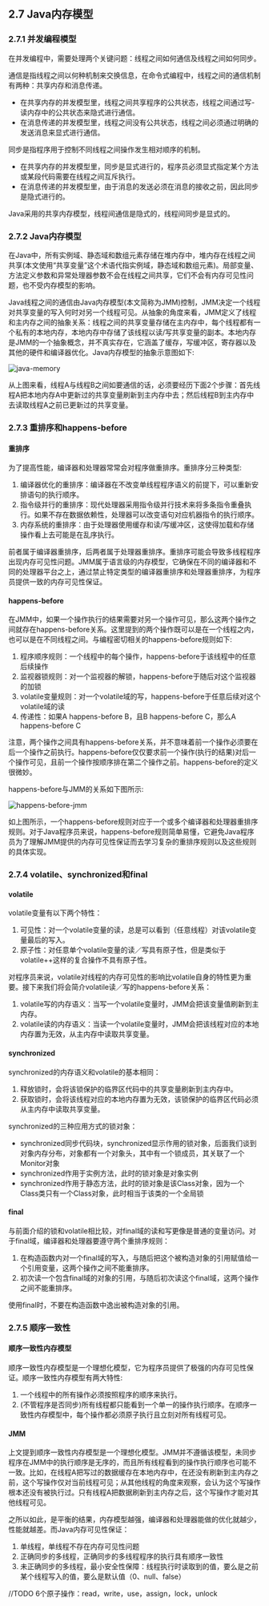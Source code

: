 ## 2.7 Java内存模型

### 2.7.1 并发编程模型
在并发编程中，需要处理两个关键问题：线程之间如何通信及线程之间如何同步。

通信是指线程之间以何种机制来交换信息，在命令式编程中，线程之间的通信机制有两种：共享内存和消息传递。
* 在共享内存的并发模型里，线程之间共享程序的公共状态，线程之间通过写-读内存中的公共状态来隐式进行通信。
* 在消息传递的并发模型里，线程之间没有公共状态，线程之间必须通过明确的发送消息来显式进行通信。

同步是指程序用于控制不同线程之间操作发生相对顺序的机制。
* 在共享内存的并发模型里，同步是显式进行的，程序员必须显式指定某个方法或某段代码需要在线程之间互斥执行。
* 在消息传递的并发模型里，由于消息的发送必须在消息的接收之前，因此同步是隐式进行的。

Java采用的共享内存模型，线程间通信是隐式的，线程间同步是显式的。

### 2.7.2 Java内存模型
在Java中，所有实例域、静态域和数组元素存储在堆内存中，堆内存在线程之间共享(本文使用“共享变量”这个术语代指实例域，静态域和数组元素)。局部变量、方法定义参数和异常处理器参数不会在线程之间共享，它们不会有内存可见性问题，也不受内存模型的影响。

Java线程之间的通信由Java内存模型(本文简称为JMM)控制，JMM决定一个线程对共享变量的写入何时对另一个线程可见。从抽象的角度来看，JMM定义了线程和主内存之间的抽象关系：线程之间的共享变量存储在主内存中，每个线程都有一个私有的本地内存，本地内存中存储了该线程以读/写共享变量的副本。本地内存是JMM的一个抽象概念，并不真实存在，它涵盖了缓存，写缓冲区，寄存器以及其他的硬件和编译器优化。Java内存模型的抽象示意图如下:

![java-memory](../img/2-7-java-memory.png)

从上图来看，线程A与线程B之间如要通信的话，必须要经历下面2个步骤：首先线程A把本地内存A中更新过的共享变量刷新到主内存中去；然后线程B到主内存中去读取线程A之前已更新过的共享变量。

### 2.7.3 重排序和happens-before

#### 重排序
为了提高性能，编译器和处理器常常会对程序做重排序。重排序分三种类型:
1. 编译器优化的重排序：编译器在不改变单线程程序语义的前提下，可以重新安排语句的执行顺序。
2. 指令级并行的重排序：现代处理器采用指令级并行技术来将多条指令重叠执行。如果不存在数据依赖性，处理器可以改变语句对应机器指令的执行顺序。
3. 内存系统的重排序：由于处理器使用缓存和读/写缓冲区，这使得加载和存储操作看上去可能是在乱序执行。

前者属于编译器重排序，后两者属于处理器重排序。重排序可能会导致多线程程序出现内存可见性问题。JMM属于语言级的内存模型，它确保在不同的编译器和不同的处理器平台之上，通过禁止特定类型的编译器重排序和处理器重排序，为程序员提供一致的内存可见性保证。

#### happens-before
在JMM中，如果一个操作执行的结果需要对另一个操作可见，那么这两个操作之间就存在happens-before关系。这里提到的两个操作既可以是在一个线程之内，也可以是在不同线程之间。与编程密切相关的happens-before规则如下:
1. 程序顺序规则：一个线程中的每个操作，happens-before于该线程中的任意后续操作
2. 监视器锁规则：对一个监视器的解锁，happens-before于随后对这个监视器的加锁
3. volatile变量规则：对一个volatile域的写，happens-before于任意后续对这个volatile域的读
4. 传递性：如果A happens-before B，且B happens-before C，那么A happens-before C

注意，两个操作之间具有happens-before关系，并不意味着前一个操作必须要在后一个操作之前执行。happens-before仅仅要求前一个操作(执行的结果)对后一个操作可见，且前一个操作按顺序排在第二个操作之前。happens-before的定义很微妙。

happens-before与JMM的关系如下图所示:

![happens-before-jmm](../img/2-7-happens-before-jmm.png)

如上图所示，一个happens-before规则对应于一个或多个编译器和处理器重排序规则。对于Java程序员来说，happens-before规则简单易懂，它避免Java程序员为了理解JMM提供的内存可见性保证而去学习复杂的重排序规则以及这些规则的具体实现。

### 2.7.4 volatile、synchronized和final

#### volatile
volatile变量有以下两个特性：
1. 可见性：对一个volatile变量的读，总是可以看到（任意线程）对该volatile变量最后的写入。
2. 原子性：对任意单个volatile变量的读／写具有原子性，但是类似于volatile++这样的复合操作不具有原子性。

对程序员来说，volatile对线程的内存可见性的影响比volatile自身的特性更为重要。接下来我们将会简介volatile读／写的happens-before关系：
1. volatile写的内存语义：当写一个volatile变量时，JMM会把该变量值刷新到主内存。
2. volatile读的内存语义：当读一个volatile变量时，JMM会把该线程对应的本地内存置为无效，从主内存中读取共享变量。

#### synchronized
synchronized的内存语义和volatile的基本相同：
1. 释放锁时，会将该锁保护的临界区代码中的共享变量刷新到主内存中。
2. 获取锁时，会将该线程对应的本地内存置为无效，该锁保护的临界区代码必须从主内存中读取共享变量。

synchronized的三种应用方式的锁对象：
* synchronized同步代码块，synchronized显示作用的锁对象，后面我们谈到对象内存分布，对象都有一个对象头，其中有一个锁成员，其关联了一个Monitor对象
* synchronized作用于实例方法，此时的锁对象是对象实例
* synchronized作用于静态方法，此时的锁对象是该Class对象，因为一个Class类只有一个Class对象，此时相当于该类的一个全局锁

#### final
与前面介绍的锁和volatile相比较，对final域的读和写更像是普通的变量访问。对于final域，编译器和处理器要遵守两个重排序规则：
1. 在构造函数内对一个final域的写入，与随后把这个被构造对象的引用赋值给一个引用变量，这两个操作之间不能重排序。
2. 初次读一个包含final域的对象的引用，与随后初次读这个final域，这两个操作之间不能重排序。

使用final时，不要在构造函数中逸出被构造对象的引用。

### 2.7.5 顺序一致性

#### 顺序一致性内存模型
顺序一致性内存模型是一个理想化模型，它为程序员提供了极强的内存可见性保证。顺序一致性内存模型有两大特性:
1. 一个线程中的所有操作必须按照程序的顺序来执行。
2. (不管程序是否同步)所有线程都只能看到一个单一的操作执行顺序。在顺序一致性内存模型中，每个操作都必须原子执行且立刻对所有线程可见。

#### JMM
上文提到顺序一致性内存模型是一个理想化模型。JMM并不遵循该模型，未同步程序在JMM中的执行顺序是无序的，而且所有线程看到的操作执行顺序也可能不一致。比如，在线程A把写过的数据缓存在本地内存中，在还没有刷新到主内存之前，这个写操作仅对当前线程可见；从其他线程的角度来观察，会认为这个写操作根本还没有被执行过。只有线程A把数据刷新到主内存之后，这个写操作才能对其他线程可见。

之所以如此，是平衡的结果，内存模型越强，编译器和处理器能做的优化就越少，性能就越差。而Java内存可见性保证：
1. 单线程，单线程不存在内存可见性问题
2. 正确同步的多线程，正确同步的多线程程序的执行具有顺序一致性
3. 未正确同步的多线程，最小安全性保障：线程执行时读取到的值，要么是之前某个线程写入的值，要么是默认值（0、null、false）

//TODO
6个原子操作：read，write，use，assign，lock，unlock
